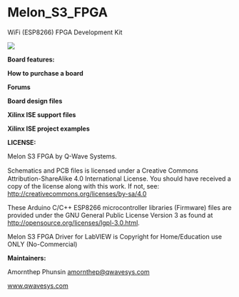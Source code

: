 # Melon_S3_FPGA
WiFi (ESP8266) FPGA Development Kit

![](http://ftp.qwavesys.com/tmp_pics/ms30.jpg)

**Board features:**

**How to purchase a board**

**Forums**

**Board design files**

**Xilinx ISE support files**

**Xilinx ISE project examples**

**LICENSE:**

Melon S3 FPGA by Q-Wave Systems.

Schematics and PCB ﬁles is licensed under a Creative Commons Attribution-ShareAlike 4.0 International License.
You should have received a copy of the license along with this work. If not, see: http://creativecommons.org/licenses/by-sa/4.0

These Arduino C/C++ ESP8266 microcontroller libraries (Firmware) files are provided under the GNU General Public License Version 3 as found at http://opensource.org/licenses/lgpl-3.0.html.

Melon S3 FPGA Driver for LabVIEW is Copyright for Home/Education use ONLY (No-Commercial)

**Maintainers:**

Amornthep Phunsin <amornthep@qwavesys.com>

www.qwavesys.com
